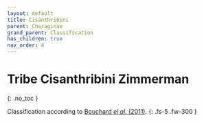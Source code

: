 ```yaml
---
layout: default
title: Cisanthribini
parent: Choraginae
grand_parent: Classification
has_children: true
nav_order: 4
---
```



# Tribe Cisanthribini Zimmerman
{: .no_toc }

Classification according to [Bouchard _el al._ (2011)](https://zookeys.pensoft.net/articles.php?id=4001).
{: .fs-5 .fw-300 }

